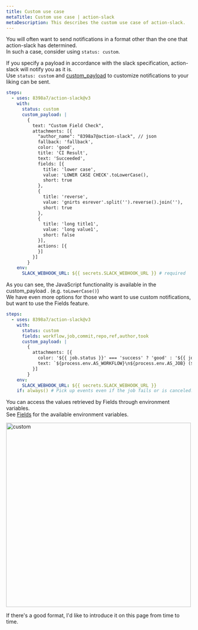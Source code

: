 ```yaml
---
title: Custom use case
metaTitle: Custom use case | action-slack
metaDescription: This describes the custom use case of action-slack.
---
```


You will often want to send notifications in a format other than the one that action-slack has determined.  
In such a case, consider using `status: custom`.

If you specify a payload in accordance with the slack specification, action-slack will notify you as it is.  
Use `status: custom` and [custom_payload](/with#custom_payload) to customize notifications to your liking can be sent.

```yaml
steps:
  - uses: 8398a7/action-slack@v3
    with:
      status: custom
      custom_payload: |
        {
          text: "Custom Field Check",
          attachments: [{
            "author_name": "8398a7@action-slack", // json
            fallback: 'fallback',
            color: 'good',
            title: 'CI Result',
            text: 'Succeeded',
            fields: [{
              title: 'lower case',
              value: 'LOWER CASE CHECK'.toLowerCase(),
              short: true
            },
            {
              title: 'reverse',
              value: 'gnirts esrever'.split('').reverse().join(''),
              short: true
            },
            {
              title: 'long title1',
              value: 'long value1',
              short: false
            }],
            actions: [{
            }]
          }]
        }
    env:
      SLACK_WEBHOOK_URL: ${{ secrets.SLACK_WEBHOOK_URL }} # required
```

As you can see, the JavaScript functionality is available in the custom_payload . (e.g. `toLowerCase()`)  
We have even more options for those who want to use custom notifications, but want to use the Fields feature.

```yaml
steps:
  - uses: 8398a7/action-slack@v3
    with:
      status: custom
      fields: workflow,job,commit,repo,ref,author,took
      custom_payload: |
        {
          attachments: [{
            color: '${{ job.status }}' === 'success' ? 'good' : '${{ job.status }}' === 'failure' ? 'danger' : 'warning',
            text: `${process.env.AS_WORKFLOW}\n${process.env.AS_JOB} (${process.env.AS_COMMIT}) of ${process.env.AS_REPO}@${process.env.AS_REF} by ${process.env.AS_AUTHOR} ${{ job.status }} in ${process.env.AS_TOOK}`,
          }]
        }
    env:
      SLACK_WEBHOOK_URL: ${{ secrets.SLACK_WEBHOOK_URL }}
    if: always() # Pick up events even if the job fails or is canceled.
```

You can access the values retrieved by Fields through environment variables.  
See [Fields](/fields) for the available environment variables.

<img width="501" alt="custom" src="https://user-images.githubusercontent.com/8043276/85949864-2b3df300-b994-11ea-9388-f4ff1aebc292.png" />

If there's a good format, I'd like to introduce it on this page from time to time.
